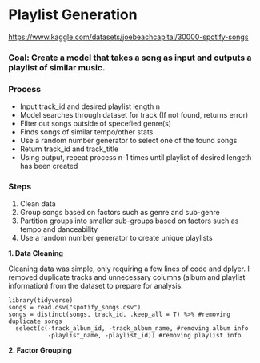 # Playlist Generation

https://www.kaggle.com/datasets/joebeachcapital/30000-spotify-songs

### Goal: Create a model that takes a song as input and outputs a playlist of similar music.

### Process
* Input track_id and desired playlist length n
* Model searches through dataset for track (If not found, returns error)
* Filter out songs outside of specefied genre(s)
* Finds songs of similar tempo/other stats
* Use a random number generator to select one of the found songs
* Return track_id and track_title
* Using output, repeat process n-1 times until playlist of desired lengeth has been created

### Steps
1. Clean data
2. Group songs based on factors such as genre and sub-genre
3. Partition groups into smaller sub-groups based on factors such as tempo and danceability
4. Use a random number generator to create unique playlists

**1. Data Cleaning**

Cleaning data was simple, only requiring a few lines of code and dplyer. I removed duplicate tracks and unnecessary columns (album and playlist information) from the dataset to prepare for analysis.

```
library(tidyverse)
songs = read.csv("spotify_songs.csv") 
songs = distinct(songs, track_id, .keep_all = T) %>% #removing duplicate songs
  select(c(-track_album_id, -track_album_name, #removing album info
           -playlist_name, -playlist_id)) #removing playlist info
```

**2. Factor Grouping**
